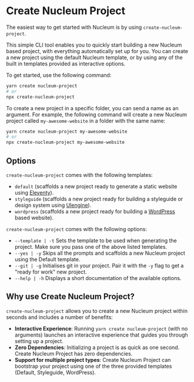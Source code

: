 # Create Nucleum Project

The easiest way to get started with Nucleum is by using `create-nucleum-project`.

This simple CLI tool enables you to quickly start building a new Nucleum based project, with everything automatically set up for you. You can create a new project using the default Nucleum template, or by using any of the built in templates provided as interactive options.

To get started, use the following command:

```bash
yarn create nucleum-project
# or
npx create-nucleum-project
```

To create a new project in a specific folder, you can send a name as an argument. For example, the following command will create a new Nucleum project called `my-awesome-website` in a folder with the same name:

```bash
yarn create nucleum-project my-awesome-website
# or
npx create-nucleum-project my-awesome-website
```

## Options

`create-nucleum-project` comes with the following templates:

- `default` (scaffolds a new project ready to generate a static website using [Eleventy]).
- `styleguide` (scaffolds a new project ready for building a styleguide or design system using [UIengine]).
- `wordpress` (scaffolds a new project ready for building a [WordPress] based website).

`create-nucleum-project` comes with the following options:

- `--template | -t` Sets the template to be used when generating the project. Make sure you pass one of the above listed templates.
- `--yes | -y` Skips all the prompts and scaffolds a new Nucleum project using the Default template.
- `--git | -g` Initialises git in your project. Pair it with the `-y` flag to get a "ready for work" new project.
- `--help | -h` Displays a short documentation of the available options.

## Why use Create Nucleum Project?

`create-nucleum-project` allows you to create a new Nucleum project within seconds and includes a number of benefits:

- **Interactive Experience**: Running `yarn create nucleum-project` (with no arguments) launches an interactive experience that guides you through setting up a project.
- **Zero Dependencies**: Initializing a project is as quick as one second. Create Nucleum Project has zero dependencies.
- **Support for multiple project types**: Create Nucleum Project can bootstrap your project using one of the three provided templates (Default, Styleguide, WordPress).

[eleventy]: https://11ty.dev
[uiengine]: https://uiengine.uix.space
[wordpress]: https://wordpress.org

